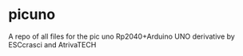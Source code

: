 # picuno
A repo of all files for the pic uno Rp2040+Arduino UNO derivative by ESCcrasci and AtrivaTECH 
